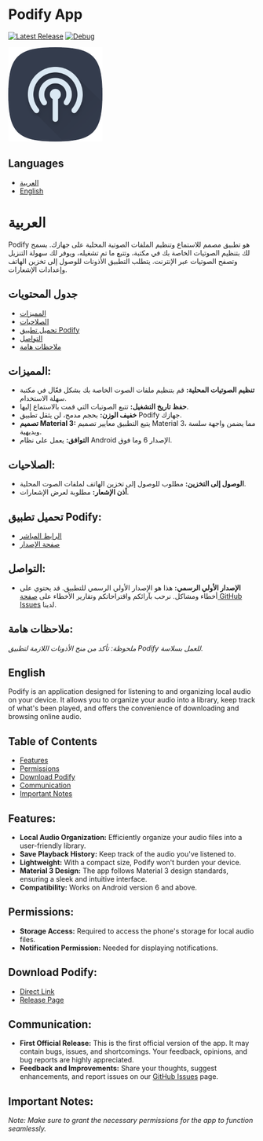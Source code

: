 # Podify App

[![Latest Release](https://img.shields.io/badge/Latest%20Release-v0.0.1-%23343C4D)](https://github.com/Kys0me/Podify-Download-Page/releases/tag/v0.0.1)
[![Debug](https://img.shields.io/badge/Debug-V0.0.1-7DC4EB)](null)


![Podify Icon](assets/icon/app-icon-192.png)

## Languages
- [العربية](#العربية)
- [English](#english)

# العربية

Podify هو تطبيق مصمم للاستماع وتنظيم الملفات الصوتية المحلية على جهازك. يسمح لك بتنظيم الصوتيات الخاصة بك في مكتبة، وتتبع ما تم تشغيله، ويوفر لك سهولة التنزيل وتصفح الصوتيات عبر الإنترنت. يتطلب التطبيق الأذونات للوصول إلى تخزين الهاتف وإعدادات الإشعارات.

## جدول المحتويات
- [المميزات](#المميزات)
- [الصلاحيات](#الصلاحيات)
- [تحميل تطبيق Podify](#تحميل-تطبيق-podify)
- [التواصل](#التواصل)
- [ملاحظات هامة](#ملاحظات-هامة)

## المميزات:
- **تنظيم الصوتيات المحلية:** قم بتنظيم ملفات الصوت الخاصة بك بشكل فعّال في مكتبة سهلة الاستخدام.
- **حفظ تاريخ التشغيل:** تتبع الصوتيات التي قمت بالاستماع إليها.
- **خفيف الوزن:** بحجم مدمج، لن يثقل تطبيق Podify جهازك.
- **تصميم Material 3:** يتبع التطبيق معايير تصميم Material 3، مما يضمن واجهة سلسة وبديهية.
- **التوافق:** يعمل على نظام Android الإصدار 6 وما فوق.

## الصلاحيات:
- **الوصول إلى التخزين:** مطلوب للوصول إلى تخزين الهاتف لملفات الصوت المحلية.
- **أذن الإشعار:** مطلوبة لعرض الإشعارات.

## تحميل تطبيق Podify:
- [الرابط المباشر](https://github.com/Kys0me/Podify-Download-Page/releases/download/v0.0.1/app-release.apk)
- [صفحة الإصدار](https://github.com/Kys0me/Podify-Download-Page/releases/tag/v0.0.1)

## التواصل:
- **الإصدار الأولي الرسمي:** هذا هو الإصدار الأولي الرسمي للتطبيق. قد يحتوي على أخطاء ومشاكل. نرحب بآرائكم واقتراحاتكم وتقارير الأخطاء على [صفحة GitHub Issues](https://github.com/Kys0me/Podify-Download-Page/issues) لدينا.

## ملاحظات هامة:
*ملحوظة: تأكد من منح الأذونات اللازمة لتطبيق Podify للعمل بسلاسة.*


## English

Podify is an application designed for listening to and organizing local audio on your device. It allows you to organize your audio into a library, keep track of what's been played, and offers the convenience of downloading and browsing online audio.

## Table of Contents
- [Features](#features)
- [Permissions](#permissions)
- [Download Podify](#download-podify)
- [Communication](#communication)
- [Important Notes](#important-notes)

## Features:
- **Local Audio Organization:** Efficiently organize your audio files into a user-friendly library.
- **Save Playback History:** Keep track of the audio you've listened to.
- **Lightweight:** With a compact size, Podify won't burden your device.
- **Material 3 Design:** The app follows Material 3 design standards, ensuring a sleek and intuitive interface.
- **Compatibility:** Works on Android version 6 and above.

## Permissions:
- **Storage Access:** Required to access the phone's storage for local audio files.
- **Notification Permission:** Needed for displaying notifications.

## Download Podify:
- [Direct Link](https://github.com/Kys0me/Podify-Download-Page/releases/download/v0.0.1/app-release.apk)
- [Release Page](https://github.com/Kys0me/Podify-Download-Page/releases/tag/v0.0.1)

## Communication:
- **First Official Release:** This is the first official version of the app. It may contain bugs, issues, and shortcomings. Your feedback, opinions, and bug reports are highly appreciated.
- **Feedback and Improvements:** Share your thoughts, suggest enhancements, and report issues on our [GitHub Issues](https://github.com/Kys0me/Podify-Download-Page/issues) page.

## Important Notes:
*Note: Make sure to grant the necessary permissions for the app to function seamlessly.*
